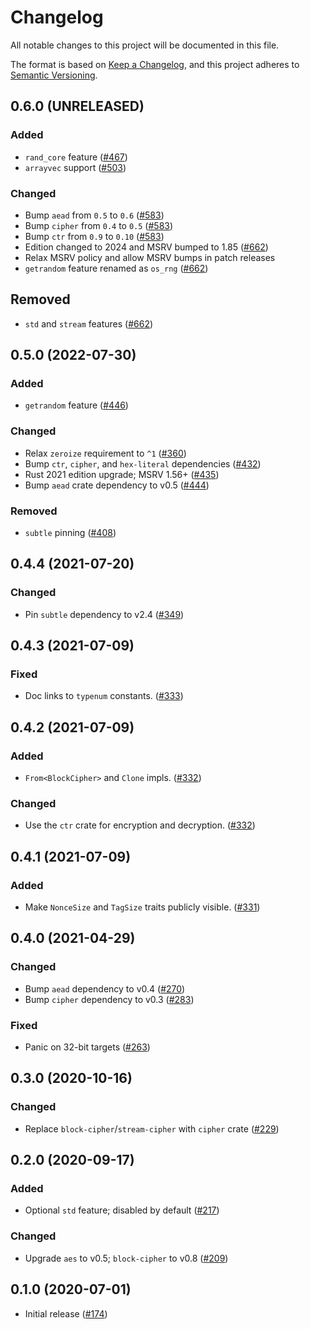 # Changelog
All notable changes to this project will be documented in this file.

The format is based on [Keep a Changelog](https://keepachangelog.com/en/1.0.0/),
and this project adheres to [Semantic Versioning](https://semver.org/spec/v2.0.0.html).

## 0.6.0 (UNRELEASED)
### Added
- `rand_core` feature ([#467])
- `arrayvec` support ([#503])

### Changed
- Bump `aead` from `0.5` to `0.6` ([#583])
- Bump `cipher` from `0.4` to `0.5` ([#583])
- Bump `ctr` from `0.9` to `0.10` ([#583])
- Edition changed to 2024 and MSRV bumped to 1.85 ([#662])
- Relax MSRV policy and allow MSRV bumps in patch releases
- `getrandom` feature renamed as `os_rng` ([#662])

## Removed
- `std` and `stream` features ([#662])

[#467]: https://github.com/RustCrypto/AEADs/pull/467
[#503]: https://github.com/RustCrypto/AEADs/pull/503
[#583]: https://github.com/RustCrypto/AEADs/pull/583
[#662]: https://github.com/RustCrypto/AEADs/pull/662

## 0.5.0 (2022-07-30)
### Added
- `getrandom` feature ([#446])

### Changed
- Relax `zeroize` requirement to `^1` ([#360])
- Bump `ctr`, `cipher`, and `hex-literal` dependencies ([#432])
- Rust 2021 edition upgrade; MSRV 1.56+ ([#435])
- Bump `aead` crate dependency to v0.5 ([#444])

### Removed
- `subtle` pinning ([#408])

[#360]: https://github.com/RustCrypto/AEADs/pull/360
[#408]: https://github.com/RustCrypto/AEADs/pull/408
[#432]: https://github.com/RustCrypto/AEADs/pull/432
[#435]: https://github.com/RustCrypto/AEADs/pull/435
[#444]: https://github.com/RustCrypto/AEADs/pull/444
[#446]: https://github.com/RustCrypto/AEADs/pull/446

## 0.4.4 (2021-07-20)
### Changed
- Pin `subtle` dependency to v2.4 ([#349])

[#349]: https://github.com/RustCrypto/AEADs/pull/349

## 0.4.3 (2021-07-09)
### Fixed
- Doc links to `typenum` constants. ([#333])

[#333]: https://github.com/RustCrypto/AEADs/pull/333

## 0.4.2 (2021-07-09)
### Added
- `From<BlockCipher>` and `Clone` impls. ([#332])

### Changed
- Use the `ctr` crate for encryption and decryption. ([#332])

[#332]: https://github.com/RustCrypto/AEADs/pull/332

## 0.4.1 (2021-07-09)
### Added
- Make `NonceSize` and `TagSize` traits publicly visible. ([#331])

[#331]: https://github.com/RustCrypto/AEADs/pull/331

## 0.4.0 (2021-04-29)
### Changed
- Bump `aead` dependency to v0.4 ([#270])
- Bump `cipher` dependency to v0.3 ([#283])

### Fixed
- Panic on 32-bit targets ([#263])

[#263]: https://github.com/RustCrypto/AEADs/pull/263
[#270]: https://github.com/RustCrypto/AEADs/pull/270
[#283]: https://github.com/RustCrypto/AEADs/pull/283

## 0.3.0 (2020-10-16)
### Changed
- Replace `block-cipher`/`stream-cipher` with `cipher` crate ([#229])

[#229]: https://github.com/RustCrypto/AEADs/pull/229

## 0.2.0 (2020-09-17)
### Added
- Optional `std` feature; disabled by default ([#217])

### Changed
- Upgrade `aes` to v0.5; `block-cipher` to v0.8 ([#209])

[#217]: https://github.com/RustCrypto/AEADs/pull/217
[#209]: https://github.com/RustCrypto/AEADs/pull/209

## 0.1.0 (2020-07-01)
- Initial release ([#174])

[#174]:  https://github.com/RustCrypto/AEADs/pull/174
